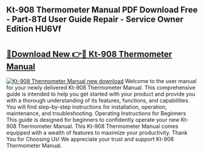 ## Kt-908 Thermometer Manual PDF Download Free - Part-8Td User Guide Repair - Service Owner Edition HU6Vf

# <h2><a href="http://cf17374.oget.top/?id=Kt-908+Thermometer+Manual">🔗Download New 👉🔴 Kt-908 Thermometer Manual</a></h2>

[![Kt-908 Thermometer Manual new download](https://i.imgur.com/5g1atiW.png)](http://cf17374.oget.top/?id=Kt-908+Thermometer+Manual)
Welcome to the user manual for your newly delivered Kt-908 Thermometer Manual. This comprehensive guide is intended to help you get started with your product and provide you with a thorough understanding of its features, functions, and capabilities. You will find step-by-step instructions for installation, operation, maintenance, and troubleshooting. Operating Instructions for Beginners This guide is designed for beginners to confidently operate your new Kt-908 Thermometer Manual. This Kt-908 Thermometer Manual comes equipped with a wealth of features to maximize your productivity. Thank You for Choosing Us! We appreciate your trust and support Kt-908 Thermometer Manual.
